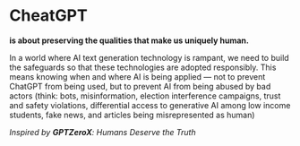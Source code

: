 # CheatGPT 
**is about preserving the qualities that make us uniquely human.**

In a world where AI text generation technology is rampant, we need to build the safeguards so that these technologies are adopted responsibly. This means knowing when and where AI is being applied — not to prevent ChatGPT from being used, but to prevent AI from being abused by bad actors (think: bots, misinformation, election interference campaigns, trust and safety violations, differential access to generative AI among low income students, fake news, and articles being misrepresented as human)

*Inspired by **GPTZeroX**: Humans Deserve the Truth*
